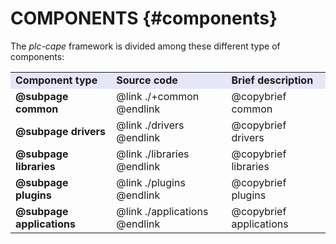 COMPONENTS {#components}
==========

The <i>plc-cape</i> framework is divided among these different type of components:

<table>
<tr bgcolor="Lavender">
	<td><b>Component type</b><td><b>Source code</b><td><b>Brief description</b>
<tr>
	<td><b>@subpage common</b>
	<td>@link ./+common @endlink
	<td>@copybrief common
<tr>
	<td><b>@subpage drivers</b>
	<td>@link ./drivers @endlink
	<td>@copybrief drivers
<tr>
	<td><b>@subpage libraries</b>
	<td>@link ./libraries @endlink
	<td>@copybrief libraries
<tr>
	<td><b>@subpage plugins</b>
	<td>@link ./plugins @endlink
	<td>@copybrief plugins
<tr>
	<td><b>@subpage applications</b>
	<td>@link ./applications @endlink
	<td>@copybrief applications
</table>
